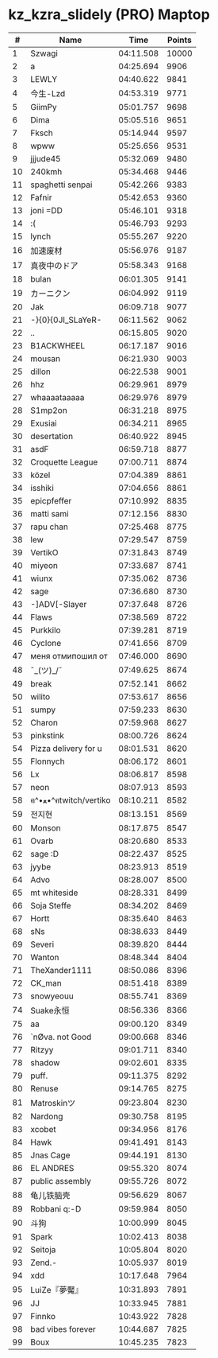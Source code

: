 # kz_kzra_slidely (PRO) Maptop

|  # | Name | Time | Points |
|-------------- | -------------- | -------------- | -------------- | 
| 1 | Szwagi | 04:11.508 | 10000 | 
| 2 | a | 04:25.694 | 9906 | 
| 3 | LEWLY | 04:40.622 | 9841 | 
| 4 | 今生-Lzd | 04:53.319 | 9771 | 
| 5 | GiimPy | 05:01.757 | 9698 | 
| 6 | Dima | 05:05.516 | 9651 | 
| 7 | Fksch | 05:14.944 | 9597 | 
| 8 | wpww | 05:25.656 | 9531 | 
| 9 | jjjude45 | 05:32.069 | 9480 | 
| 10 | 240kmh | 05:34.468 | 9446 | 
| 11 | spaghetti senpai | 05:42.266 | 9383 | 
| 12 | Fafnir | 05:42.653 | 9360 | 
| 13 | joni =DD | 05:46.101 | 9318 | 
| 14 | :( | 05:46.793 | 9293 | 
| 15 | lynch | 05:55.267 | 9220 | 
| 16 | 加速废材 | 05:56.976 | 9187 | 
| 17 | 真夜中のドア | 05:58.343 | 9168 | 
| 18 | bulan | 06:01.305 | 9141 | 
| 19 | カーニクン | 06:04.992 | 9119 | 
| 20 | Jak | 06:09.718 | 9077 | 
| 21 | -}{0}{0JI_SLaYeR- | 06:11.562 | 9062 | 
| 22 | .. | 06:15.805 | 9020 | 
| 23 | B1ACKWHEEL | 06:17.187 | 9016 | 
| 24 | mousan | 06:21.930 | 9003 | 
| 25 | dillon | 06:22.538 | 9001 | 
| 26 | hhz | 06:29.961 | 8979 | 
| 27 | whaaaataaaaa | 06:29.976 | 8979 | 
| 28 | S1mp2on | 06:31.218 | 8975 | 
| 29 | Exusiai | 06:34.211 | 8965 | 
| 30 | desertation | 06:40.922 | 8945 | 
| 31 | asdF | 06:59.718 | 8877 | 
| 32 | Croquette League | 07:00.711 | 8874 | 
| 33 | közel | 07:04.389 | 8861 | 
| 34 | isshiki | 07:04.656 | 8861 | 
| 35 | epicpfeffer | 07:10.992 | 8835 | 
| 36 | matti sami | 07:12.156 | 8830 | 
| 37 | rapu chan | 07:25.468 | 8775 | 
| 38 | lew | 07:29.547 | 8759 | 
| 39 | VertikO | 07:31.843 | 8749 | 
| 40 | miyeon | 07:33.687 | 8741 | 
| 41 | wiunx | 07:35.062 | 8736 | 
| 42 | sage | 07:36.680 | 8730 | 
| 43 | -]ADV[-Slayer | 07:37.648 | 8726 | 
| 44 | Flaws | 07:38.569 | 8722 | 
| 45 | Purkkilo | 07:39.281 | 8719 | 
| 46 | Cyclone | 07:41.656 | 8709 | 
| 47 | меня отмипошил от | 07:46.000 | 8690 | 
| 48 | ¯\_(ツ)_/¯ | 07:49.625 | 8674 | 
| 49 | break | 07:52.141 | 8662 | 
| 50 | wilito | 07:53.617 | 8656 | 
| 51 | sumpy | 07:59.233 | 8630 | 
| 52 | Charon | 07:59.968 | 8627 | 
| 53 | pinkstink | 08:00.726 | 8624 | 
| 54 | Pizza delivery for u | 08:01.531 | 8620 | 
| 55 | Flonnych | 08:06.172 | 8601 | 
| 56 | Lx | 08:06.817 | 8598 | 
| 57 | neon | 08:07.913 | 8593 | 
| 58 | ฅ^•ﻌ•^ฅtwitch/vertiko | 08:10.211 | 8582 | 
| 59 | 전지현 | 08:13.151 | 8569 | 
| 60 | Monson | 08:17.875 | 8547 | 
| 61 | Ovarb | 08:20.680 | 8533 | 
| 62 | sage :D | 08:22.437 | 8525 | 
| 63 | jyybe | 08:23.913 | 8519 | 
| 64 | Advo | 08:28.007 | 8500 | 
| 65 | mt whiteside | 08:28.331 | 8499 | 
| 66 | Soja Steffe | 08:34.202 | 8469 | 
| 67 | Hortt | 08:35.640 | 8463 | 
| 68 | sNs | 08:38.633 | 8449 | 
| 69 | Severi | 08:39.820 | 8444 | 
| 70 | Wanton | 08:48.344 | 8404 | 
| 71 | TheXander1111 | 08:50.086 | 8396 | 
| 72 | CK_man | 08:51.418 | 8389 | 
| 73 | snowyeouu | 08:55.741 | 8369 | 
| 74 | Suake永恒 | 08:56.336 | 8366 | 
| 75 | aa | 09:00.120 | 8349 | 
| 76 | `nØva. not Good | 09:00.668 | 8346 | 
| 77 | Ritzyy | 09:01.711 | 8340 | 
| 78 | shadow | 09:02.601 | 8335 | 
| 79 | puff. | 09:11.375 | 8292 | 
| 80 | Renuse | 09:14.765 | 8275 | 
| 81 | Matroskinツ | 09:23.804 | 8230 | 
| 82 | Nardong | 09:30.758 | 8195 | 
| 83 | xcobet | 09:34.956 | 8176 | 
| 84 | Hawk | 09:41.491 | 8143 | 
| 85 | Jnas Cage | 09:44.191 | 8130 | 
| 86 | EL ANDRES | 09:55.320 | 8074 | 
| 87 | public assembly | 09:55.726 | 8072 | 
| 88 | 龟儿铁脑壳 | 09:56.629 | 8067 | 
| 89 | Robbani q:-D | 09:59.984 | 8050 | 
| 90 | 斗狗 | 10:00.999 | 8045 | 
| 91 | Spark | 10:02.413 | 8038 | 
| 92 | Seitoja | 10:05.804 | 8020 | 
| 93 | Zend.- | 10:05.937 | 8019 | 
| 94 | xdd | 10:17.648 | 7964 | 
| 95 | LuiZe『夢魘』 | 10:31.893 | 7891 | 
| 96 | JJ | 10:33.945 | 7881 | 
| 97 | Finnko | 10:43.922 | 7828 | 
| 98 | bad vibes forever | 10:44.687 | 7825 | 
| 99 | Boux | 10:45.235 | 7823 | 

